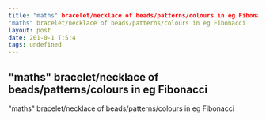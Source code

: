 ```yaml
---
title: "maths" bracelet/necklace of beads/patterns/colours in eg Fibonacci"maths" bracelet/necklace of beads/patterns/colours in eg Fibonacci
layout: post
date: 201-0-1 T:5:4
tags: undefined
---
```

## "maths" bracelet/necklace of beads/patterns/colours in eg Fibonacci"maths" bracelet/necklace of beads/patterns/colours in eg Fibonacci

